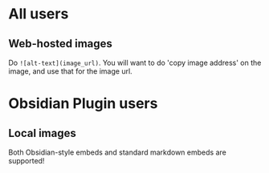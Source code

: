 # All users
## Web-hosted images

Do `![alt-text](image_url)`. You will want to do 'copy image address' on the image, and use that for the image url.

# Obsidian Plugin users
## Local images

Both Obsidian-style embeds and standard markdown embeds are supported!
